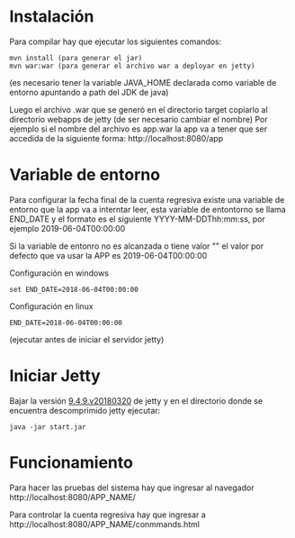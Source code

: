 # Instalación

Para compilar hay que ejecutar los siguientes comandos:

```
mvn install (para generar el jar)
mvn war:war (para generar el archivo war a deployar en jetty)
```
(es necesario tener la variable JAVA_HOME declarada como variable de entorno apuntando a path del JDK de java)

Luego el archivo .war que se generó en el directorio target copiarlo al directorio webapps de jetty (de ser necesario cambiar el nombre)
Por ejemplo si el nombre del archivo es app.war la app va a tener que ser accedida de la siguiente forma: http://localhost:8080/app

# Variable de entorno

Para configurar la fecha final de la cuenta regresiva existe una variable de entorno que la app va a interntar leer, esta variable de entontorno se llama END_DATE y el formato es el siguiente YYYY-MM-DDThh:mm:ss, por ejemplo 2019-06-04T00:00:00

Si la variable de entonro no es alcanzada o tiene valor "" el valor por defecto que va usar la APP es 2019-06-04T00:00:00

Configuración en windows

```
set END_DATE=2018-06-04T00:00:00
```

Configuración en linux

```
END_DATE=2018-06-04T00:00:00
```

(ejecutar antes de iniciar el servidor jetty)

# Iniciar Jetty

Bajar la versión [9.4.9.v20180320](https://github.com/eclipse/jetty.project/archive/jetty-9.4.9.v20180320.zip) de jetty y en el directorio donde se encuentra descomprimido jetty ejecutar:

```
java -jar start.jar
```

# Funcionamiento

Para hacer las pruebas del sistema hay que ingresar al navegador http://localhost:8080/APP_NAME/

Para controlar la cuenta regresiva hay que ingresar a http://localhost:8080/APP_NAME/conmmands.html

